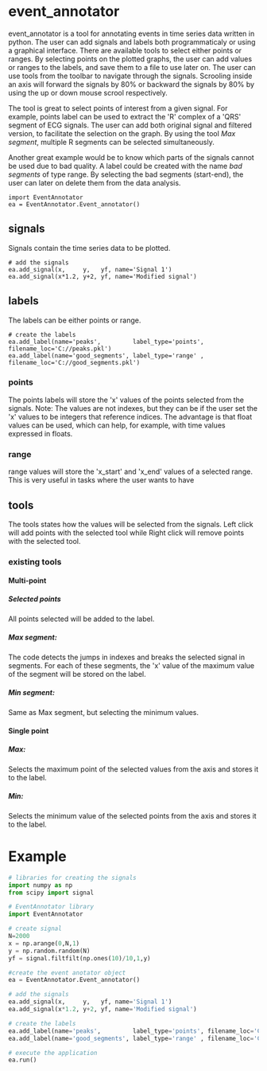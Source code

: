 # event_annotator

event_annotator is a tool for annotating events in time series data written in python. The user can add signals and labels both programmaticaly or using a graphical interface. 
There are available tools to select either points or ranges. By selecting points on the plotted graphs, the user can add values or ranges to the labels, and save them to a file to use later on. The user can use tools from the toolbar to navigate through the signals. Scrooling inside an axis will forward the signals by 80% or backward the signals by 80% by using the up or down mouse scrool respectively.

The tool is great to select points of interest from a given signal. For example, points label can be used to extract the 'R' complex of a 'QRS' segment of ECG signals. The user can add both original signal and filtered version, to facilitate the selection on the graph. By using the tool *Max segment*, multiple R segments can be selected simultaneously.

Another great example would be to know which parts of the signals cannot be used due to bad quality. A label could be created with the name *bad segments* of type range. By selecting the bad segments (start-end), the user can later on delete them from the data analysis.
```
import EventAnnotator
ea = EventAnnotator.Event_annotator()
```
## signals
Signals contain the time series data to be plotted. 

```
# add the signals
ea.add_signal(x,     y,   yf, name='Signal 1')
ea.add_signal(x*1.2, y+2, yf, name='Modified signal')
```

## labels
The labels can be either points or range.

```
# create the labels
ea.add_label(name='peaks',         label_type='points', filename_loc='C://peaks.pkl')
ea.add_label(name='good_segments', label_type='range' , filename_loc='C://good_segments.pkl')
```

### points
The points labels will store the 'x' values of the points selected from the signals. Note: The values are not indexes, but they can be if the user set the 'x' values to be integers that reference indices. The advantage is that float values can be used, which can help, for example, with time values expressed in floats. 

### range
range values will store the 'x_start' and 'x_end' values of a selected range. This is very useful in tasks where the user wants to have 

## tools
The tools states how the values will be selected from the signals. Left click will add points with the selected tool while Right click will remove points with the selected tool.

### existing tools
#### Multi-point
##### Selected points
All points selected will be added to the label.

##### Max segment: 
The code detects the jumps in indexes and breaks the selected signal in segments. For each of these segments, the 'x' value of the maximum value of the segment will be stored on the label.

##### Min segment: 
Same as Max segment, but selecting the minimum values.

#### Single point
##### Max:
Selects the maximum point of the selected values from the axis and stores it to the label.

##### Min:
Selects the minimum value of the selected points from the axis and stores it to the label.


# Example
```python
# libraries for creating the signals
import numpy as np
from scipy import signal

# EventAnnotator library
import EventAnnotator

# create signal
N=2000
x = np.arange(0,N,1)
y = np.random.random(N)
yf = signal.filtfilt(np.ones(10)/10,1,y)

#create the event anotator object
ea = EventAnnotator.Event_annotator()

# add the signals
ea.add_signal(x,     y,   yf, name='Signal 1')
ea.add_signal(x*1.2, y+2, yf, name='Modified signal')

# create the labels
ea.add_label(name='peaks',         label_type='points', filename_loc='C://peaks.pkl')
ea.add_label(name='good_segments', label_type='range' , filename_loc='C://good_segments.pkl')

# execute the application
ea.run()


```

